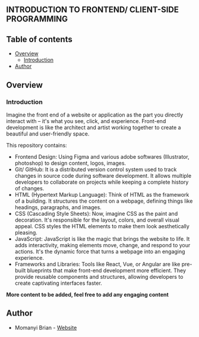 ## INTRODUCTION TO FRONTEND/ CLIENT-SIDE PROGRAMMING

## Table of contents

- [Overview](#overview)
  - [Introduction](#introduction)
- [Author](#author)


## Overview

### Introduction

Imagine the front end of a website or application as the part you directly interact with – it's what you see, click, and experience. Front-end development is like the architect and artist working together to create a beautiful and user-friendly space.

This repository contains:
- Frontend Design: Using Figma and various adobe softwares (Illustrator, photoshop) to design content, logos, images.
- Git/ GitHub: It is a distributed version control system used to track changes in source code during software development. It allows multiple developers to collaborate on projects while keeping a complete history of changes.
- HTML (Hypertext Markup Language): Think of HTML as the framework of a building. It structures the content on a webpage, defining things like headings, paragraphs, and images.
- CSS (Cascading Style Sheets): Now, imagine CSS as the paint and decoration. It's responsible for the layout, colors, and overall visual appeal. CSS styles the HTML elements to make them look aesthetically pleasing.
- JavaScript: JavaScript is like the magic that brings the website to life. It adds interactivity, making elements move, change, and respond to your actions. It's the dynamic force that turns a webpage into an engaging experience.
- Frameworks and Libraries: Tools like React, Vue, or Angular are like pre-built blueprints that make front-end development more efficient. They provide reusable components and structures, allowing developers to create captivating interfaces faster.


**More content to be added, feel free to add any engaging content**

## Author

- Momanyi Brian - [Website](https://momanyi-brian-portfolio.vercel.app)